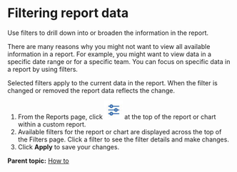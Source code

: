 # Filtering report data

Use filters to drill down into or broaden the information in the report.

There are many reasons why you might not want to view all available information in a report. For example, you might want to view data in a specific date range or for a specific team. You can focus on specific data in a report by using filters.

Selected filters apply to the current data in the report. When the filter is changed or removed the report data reflects the change.

1.   From the Reports page, click ![filter icon](../images/icon_charts_filter.jpg) at the top of the report or chart within a custom report. 
2.   Available filters for the report or chart are displayed across the top of the Filters page. Click a filter to see the filter details and make changes.
3.   Click **Apply** to save your changes. 

**Parent topic:** [How to](../../com.uvelocity.doc/topics/c_node_howto.md)

